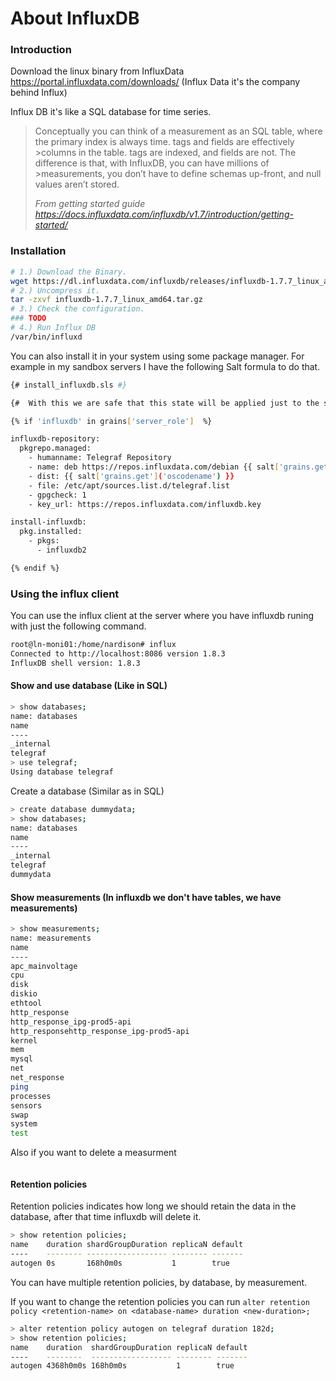 # About InfluxDB

### Introduction
Download the linux binary from InfluxData https://portal.influxdata.com/downloads/ (Influx Data it's the company behind Influx)

Influx DB it's like a SQL database for time series. 

>Conceptually you can think of a measurement as an SQL table, where the primary index is always time. tags and fields are effectively >columns in the table. tags are indexed, and fields are not. The difference is that, with InfluxDB, you can have millions of >measurements, you don’t have to define schemas up-front, and null values aren’t stored.
>
><cite> From getting started guide https://docs.influxdata.com/influxdb/v1.7/introduction/getting-started/</cite>

### Installation

```bash
# 1.) Download the Binary.
wget https://dl.influxdata.com/influxdb/releases/influxdb-1.7.7_linux_amd64.tar.gz
# 2.) Uncompress it.
tar -zxvf influxdb-1.7.7_linux_amd64.tar.gz
# 3.) Check the configuration.
### TODO
# 4.) Run Influx DB
/var/bin/influxd
```

You can also install it in your system using some package manager. For example in my sandbox servers I have the following Salt formula to do that.
```bash
{# install_influxdb.sls #}

{#  With this we are safe that this state will be applied just to the servers that will be used for influxdb #}

{% if 'influxdb' in grains['server_role']  %}

influxdb-repository:
  pkgrepo.managed:
    - humanname: Telegraf Repository
    - name: deb https://repos.influxdata.com/debian {{ salt['grains.get']('oscodename') }} stable
    - dist: {{ salt['grains.get']('oscodename') }}
    - file: /etc/apt/sources.list.d/telegraf.list
    - gpgcheck: 1
    - key_url: https://repos.influxdata.com/influxdb.key

install-influxdb:
  pkg.installed:
    - pkgs:
      - influxdb2

{% endif %}
```

### Using the influx client

You can use the influx client at the server where you have influxdb runing with just the following command.

```bash
root@ln-moni01:/home/nardison# influx
Connected to http://localhost:8086 version 1.8.3
InfluxDB shell version: 1.8.3
```

#### Show and use database (Like in SQL)

```bash
> show databases;
name: databases
name
----
_internal
telegraf
> use telegraf;
Using database telegraf
```

Create a database (Similar as in SQL)

```bash
> create database dummydata;
> show databases;
name: databases
name
----
_internal
telegraf
dummydata
```

#### Show measurements (In influxdb we don't have tables, we have measurements)
```bash
> show measurements;
name: measurements
name
----
apc_mainvoltage
cpu
disk
diskio
ethtool
http_response
http_response_ipg-prod5-api
http_responsehttp_response_ipg-prod5-api
kernel
mem
mysql
net
net_response
ping
processes
sensors
swap
system
test
```

Also if you want to delete a measurment
```bash

```

#### Retention policies

Retention policies indicates how long we should retain the data in the database, after that time influxdb will delete it.

```bash
> show retention policies;
name    duration shardGroupDuration replicaN default
----    -------- ------------------ -------- -------
autogen 0s       168h0m0s           1        true
```

You can have multiple retention policies, by database, by measurement.

If you want to change the retention policies you can run `alter retention policy <retention-name> on <database-name> duration <new-duration>;`

```bash
> alter retention policy autogen on telegraf duration 182d;
> show retention policies;
name    duration  shardGroupDuration replicaN default
----    --------  ------------------ -------- -------
autogen 4368h0m0s 168h0m0s           1        true
```
